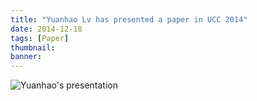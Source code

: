 ```yaml
---
title: "Yuanhao Lv has presented a paper in UCC 2014"
date: 2014-12-18
tags: [Paper]
thumbnail:
banner:
---
```

![Yuanhao's presentation](/2014/12/18/Yuanhao-UCC/presentation.jpg)
